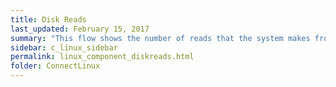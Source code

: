 ```yaml
---
title: Disk Reads
last_updated: February 15, 2017
summary: "This flow shows the number of reads that the system makes from the disks per second."
sidebar: c_linux_sidebar
permalink: linux_component_diskreads.html
folder: ConnectLinux
---
```

